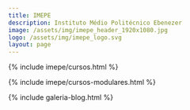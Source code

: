 ```yaml
---
title: IMEPE
description: Instituto Médio Politécnico Ebenezer
image: /assets/img/imepe_header_1920x1080.jpg
logo: /assets/img/imepe_logo.svg
layout: page
---
```


{% include imepe/cursos.html %}

{% include imepe/cursos-modulares.html %}

{% include galeria-blog.html %}